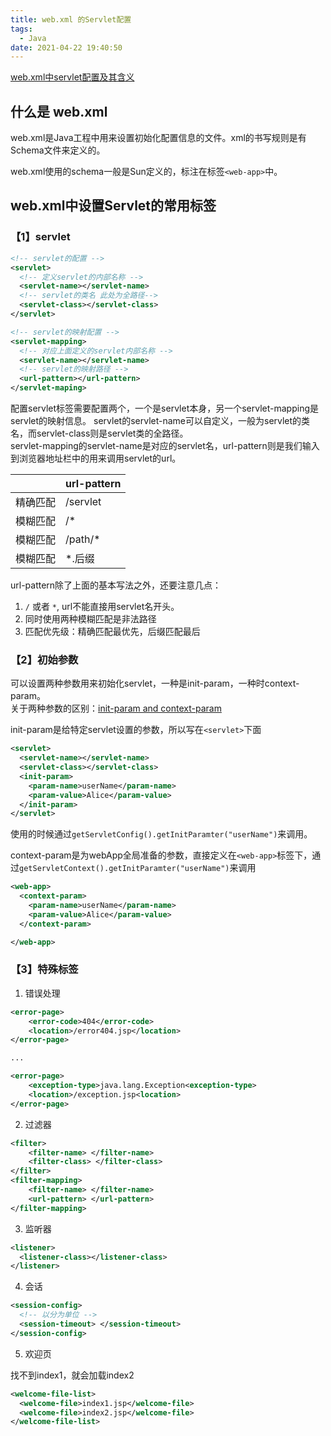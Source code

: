 ```yaml
---
title: web.xml 的Servlet配置
tags:
  - Java
date: 2021-04-22 19:40:50
---
```


[web.xml中servlet配置及其含义](https://www.cnblogs.com/AlanWilliamWalker/p/11128688.html)

## 什么是 web.xml
web.xml是Java工程中用来设置初始化配置信息的文件。xml的书写规则是有Schema文件来定义的。

web.xml使用的schema一般是Sun定义的，标注在标签`<web-app>`中。  

## web.xml中设置Servlet的常用标签

### 【1】servlet 
```xml
<!-- servlet的配置 -->
<servlet>
  <!-- 定义servlet的内部名称 -->
  <servlet-name></servlet-name>
  <!-- servlet的类名 此处为全路径-->
  <servlet-class></servlet-class>
</servlet>

<!-- servlet的映射配置 -->
<servlet-mapping>
  <!-- 对应上面定义的servlet内部名称 -->
  <servlet-name></servlet-name>
  <!-- servlet的映射路径 -->
  <url-pattern></url-pattern>
</servlet-maping>
```

配置servlet标签需要配置两个，一个是servlet本身，另一个servlet-mapping是servlet的映射信息。
servlet的servlet-name可以自定义，一般为servlet的类名，而servlet-class则是servlet类的全路径。  
servlet-mapping的servlet-name是对应的servlet名，url-pattern则是我们输入到浏览器地址栏中的用来调用servlet的url。



|      | url-pattern | 
| :---- | ---- | 
| 精确匹配 | /servlet |  
| 模糊匹配 | /* |  
| 模糊匹配 | /path/* |  
| 模糊匹配 | *.后缀 |  

url-pattern除了上面的基本写法之外，还要注意几点：
1. `/` 或者 `*`, url不能直接用servlet名开头。
2. 同时使用两种模糊匹配是非法路径
3. 匹配优先级：精确匹配最优先，后缀匹配最后

### 【2】初始参数

可以设置两种参数用来初始化servlet，一种是init-param，一种时context-param。  
关于两种参数的区别：[init-param and context-param](https://stackoverflow.com/questions/28392888/init-param-and-context-param)  

init-param是给特定servlet设置的参数，所以写在`<servlet>`下面

```xml
<servlet>
  <servlet-name></servlet-name>
  <servlet-class></servlet-class>
  <init-param>
    <param-name>userName</param-name>
    <param-value>Alice</param-value>
  </init-param>
</servlet>
```

使用的时候通过`getServletConfig().getInitParamter("userName")`来调用。

context-param是为webApp全局准备的参数，直接定义在`<web-app>`标签下，通过`getServletContext().getInitParamter("userName")`来调用

```xml
<web-app>
  <context-param>
    <param-name>userName</param-name>
    <param-value>Alice</param-value>
  </context-param>

</web-app>
```


### 【3】特殊标签

1. 错误处理
```xml
<error-page> 
    <error-code>404</error-code> 
    <location>/error404.jsp</location> 
</error-page> 

...

<error-page> 
    <exception-type>java.lang.Exception<exception-type> 
    <location>/exception.jsp<location> 
</error-page> 
```
2. 过滤器
```xml
<filter> 
    <filter-name> </filter-name> 
    <filter-class> </filter-class> 
</filter> 
<filter-mapping> 
    <filter-name> </filter-name> 
    <url-pattern> </url-pattern> 
</filter-mapping> 
```

3. 监听器
```xml
<listener> 
  <listener-class></listener-class> 
</listener> 
```

4. 会话
```xml
<session-config> 
  <!-- 以分为单位 -->
  <session-timeout> </session-timeout> 
</session-config>
```

5. 欢迎页

找不到index1，就会加载index2

```xml
<welcome-file-list>
  <welcome-file>index1.jsp</welcome-file>
  <welcome-file>index2.jsp</welcome-file>
</welcome-file-list>
```
